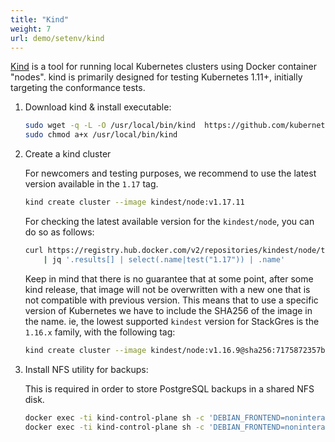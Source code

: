 ```yaml
---
title: "Kind"
weight: 7
url: demo/setenv/kind
---
```


[Kind](https://kind.sigs.k8s.io/) is a tool for running local Kubernetes clusters using Docker container "nodes".
kind is primarily designed for testing Kubernetes 1.11+, initially targeting the conformance tests.

1. Download kind & install executable:

    ```bash
    sudo wget -q -L -O /usr/local/bin/kind  https://github.com/kubernetes-sigs/kind/releases/download/v0.8.1/kind-$(uname)-amd64
    sudo chmod a+x /usr/local/bin/kind
    ```

2. Create a kind cluster

    For newcomers and testing purposes, we recommend to use the latest version available in the `1.17` tag. 

    ```bash
    kind create cluster --image kindest/node:v1.17.11
    ```

    For checking the latest available version for the `kindest/node`, you can do so as follows:

    ```bash
    curl https://registry.hub.docker.com/v2/repositories/kindest/node/tags/ \
        | jq '.results[] | select(.name|test("1.17")) | .name'
    ```

    Keep in mind that there is no guarantee that at some point, after some kind release, that image will not be overwritten with a new one that is not compatible with previous version. This means that to use a specific version of Kubernetes we have to include the SHA256 of the image in the name. ie, the lowest supported `kindest` version for StackGres is the `1.16.x` family, with the following tag:

    ```bash
    kind create cluster --image kindest/node:v1.16.9@sha256:7175872357bc85847ec4b1aba46ed1d12fa054c83ac7a8a11f5c268957fd5765
    ```


3. Install NFS utility for backups:

    This is required in order to store PostgreSQL backups in a shared NFS disk.

    ```bash
    docker exec -ti kind-control-plane sh -c 'DEBIAN_FRONTEND=noninteractive apt-get update -y -qq < /dev/null > /dev/null'
    docker exec -ti kind-control-plane sh -c 'DEBIAN_FRONTEND=noninteractive apt-get install -y -qq nfs-common < /dev/null > /dev/null'
    ```

